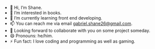 - 👋 Hi, I’m Shane.
- 👀 I’m interested in books.
- 🌱 I’m currently learning front end developing.
- 📫 You can reach me via email gabriel.shane26@gmail.com.
- 💼 Looking forward to collaborate with you on some project someday.
- 😄 Pronouns: he/him.
- ⚡ Fun fact: I love coding and programming as well as gaming.

<!---
SheanBrigale/SheanBrigale is a ✨ special ✨ repository because its `README.md` (this file) appears on your GitHub profile.
You can click the Preview link to take a look at your changes.
--->
